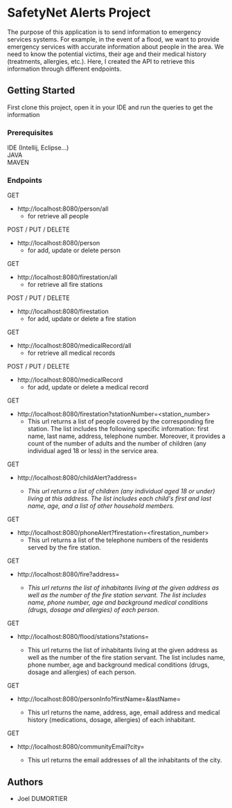 # SafetyNet Alerts Project

The purpose of this application is to send information to emergency services systems.
For example, in the event of a flood, we want to provide emergency services with accurate information about people in
the area. We need to know the potential victims, their age and their medical history (treatments, allergies, etc.).
Here, I created the API to retrieve this information through different endpoints.

## Getting Started

First clone this project, open it in your IDE and run the queries to get the information

### Prerequisites

IDE (Intellij, Eclipse...)  
JAVA  
MAVEN

### Endpoints

GET

* http://localhost:8080/person/all
    * for retrieve all people

POST / PUT / DELETE

* http://localhost:8080/person
    * for add, update or delete person

GET

* http://localhost:8080/firestation/all
    * for retrieve all fire stations

POST / PUT / DELETE

* http://localhost:8080/firestation
    * for add, update or delete a fire station

GET

* http://localhost:8080/medicalRecord/all
    * for retrieve all medical records

POST / PUT / DELETE

* http://localhost:8080/medicalRecord
    * for add, update or delete a medical record

GET

* http://localhost:8080/firestation?stationNumber=<station_number>
    * This url returns a list of people covered by the corresponding fire station. The list includes the following
      specific information: first name, last name, address, telephone number. Moreover,
      it provides a count of the number of adults and the number of children (any individual aged 18 or
      less) in the service area.

GET

* http://localhost:8080/childAlert?address=<address>
    * This url returns a list of children (any individual aged 18 or under) living at this address.
      The list includes each child's first and last name, age, and a list of other
      household members.

GET

* http://localhost:8080/phoneAlert?firestation=<firestation_number>
    * This url returns a list of the telephone numbers of the residents served by the fire station.

GET

* http://localhost:8080/fire?address=<address>
    * This url returns the list of inhabitants living at the given address as well as the number of the fire station
      servant. The list includes name, phone number, age and background medical conditions (drugs, dosage and allergies)
      of each person.

GET

* http://localhost:8080/flood/stations?stations=<a list of station_numbers>
    * This url returns the list of inhabitants living at the given address as well as the number of the fire station
      servant. The list includes name, phone number, age and background medical conditions (drugs, dosage and allergies)
      of each person.

GET

* http://localhost:8080/personInfo?firstName=<firstName>&lastName=<lastName>
    * This url returns the name, address, age, email address and medical history (medications, dosage, allergies) of
      each inhabitant.

GET

* http://localhost:8080/communityEmail?city=<city>
    * This url returns the email addresses of all the inhabitants of the city.

## Authors

* Joel DUMORTIER

